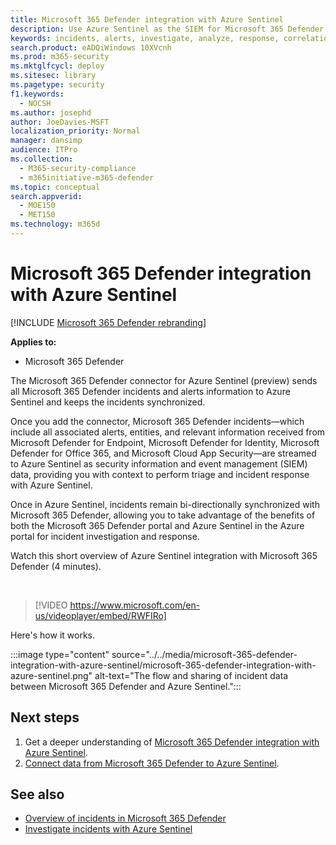 ```yaml
---
title: Microsoft 365 Defender integration with Azure Sentinel
description: Use Azure Sentinel as the SIEM for Microsoft 365 Defender incident and events.
keywords: incidents, alerts, investigate, analyze, response, correlation, attack, machines, devices, users, identities, identity, mailbox, email, 365, microsoft, m365
search.product: eADQiWindows 10XVcnh
ms.prod: m365-security
ms.mktglfcycl: deploy
ms.sitesec: library
ms.pagetype: security
f1.keywords: 
  - NOCSH
ms.author: josephd
author: JoeDavies-MSFT
localization_priority: Normal
manager: dansimp
audience: ITPro
ms.collection: 
  - M365-security-compliance
  - m365initiative-m365-defender
ms.topic: conceptual
search.appverid: 
  - MOE150
  - MET150
ms.technology: m365d
---
```

# Microsoft 365 Defender integration with Azure Sentinel

[!INCLUDE [Microsoft 365 Defender rebranding](../includes/microsoft-defender.md)]

**Applies to:**
- Microsoft 365 Defender

The Microsoft 365 Defender connector for Azure Sentinel (preview) sends all Microsoft 365 Defender incidents and alerts information to Azure Sentinel and keeps the incidents synchronized. 

Once you add the connector, Microsoft 365 Defender incidents&mdash;which include all associated alerts, entities, and relevant information received from Microsoft Defender for Endpoint, Microsoft Defender for Identity, Microsoft Defender for Office 365, and Microsoft Cloud App Security&mdash;are streamed to Azure Sentinel as security information and event management (SIEM) data, providing you with context to perform triage and incident response with Azure Sentinel. 

Once in Azure Sentinel, incidents remain bi-directionally synchronized with Microsoft 365 Defender, allowing you to take advantage of the benefits of both the Microsoft 365 Defender portal and Azure Sentinel in the Azure portal for incident investigation and response.

Watch this short overview of Azure Sentinel integration with Microsoft 365 Defender (4 minutes).

<br>

>[!VIDEO https://www.microsoft.com/en-us/videoplayer/embed/RWFIRo]


Here's how it works.

:::image type="content" source="../../media/microsoft-365-defender-integration-with-azure-sentinel/microsoft-365-defender-integration-with-azure-sentinel.png" alt-text="The flow and sharing of incident data between Microsoft 365 Defender and Azure Sentinel.":::

## Next steps

1. Get a deeper understanding of [Microsoft 365 Defender integration with Azure Sentinel](/azure/sentinel/microsoft-365-defender-sentinel-integration).
2. [Connect data from Microsoft 365 Defender to Azure Sentinel](/azure/sentinel/connect-microsoft-365-defender).

## See also

- [Overview of incidents in Microsoft 365 Defender](incidents-overview.md)
- [Investigate incidents with Azure Sentinel](/azure/sentinel/tutorial-investigate-cases)
